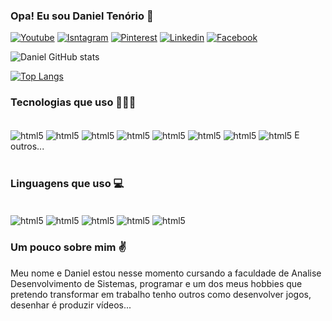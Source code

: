 ### Opa! Eu sou Daniel Tenório 👋

[![Youtube](https://img.shields.io/badge/YouTube-FF0000?style=for-the-badge&logo=youtube&logoColor=white)](https://www.youtube.com/@danieltanimacao1817/videos)
[![Isntagram](https://img.shields.io/badge/Instagram-E4405F?style=for-the-badge&logo=instagram&logoColor=white)](https://www.instagram.com/danieltenorio35/)
[![Pinterest](https://img.shields.io/badge/Pinterest-%23E60023.svg?&style=for-the-badge&logo=Pinterest&logoColor=white)](https://br.pinterest.com/danieltenorio2046/)
[![Linkedin](https://img.shields.io/badge/LinkedIn-0077B5?style=for-the-badge&logo=linkedin&logoColor=white)](https://www.linkedin.com/in/daniel-tenório-6471b0244/)
[![Facebook](https://img.shields.io/badge/Facebook-1877F2?style=for-the-badge&logo=facebook&logoColor=white)](https://www.facebook.com/daniel.tenorio.92167)

![Daniel GitHub stats](https://github-readme-stats.vercel.app/api?username=danielBRTanimacao&show_icons=true&theme=dracula)

[![Top Langs](https://github-readme-stats.vercel.app/api/top-langs/?username=danielBRTanimacao&hide_progress=true)](https://github.com/anuraghazra/github-readme-stats)

### Tecnologias que uso 🧑🏻‍💻

<div style="display: inline_block"><br/>
  <img align="center" alt="html5" src="https://img.shields.io/badge/GitHub-100000?style=for-the-badge&logo=github&logoColor=white"/>
  <img align="center" alt="html5" src="https://img.shields.io/badge/Adobe%20Photoshop-31A8FF?style=for-the-badge&logo=Adobe%20Photoshop&logoColor=black"/>
  <img align="center" alt="html5" src="https://img.shields.io/badge/Canva-%2300C4CC.svg?&style=for-the-badge&logo=Canva&logoColor=white"/>
  <img align="center" alt="html5" src="https://img.shields.io/badge/Duolingo-58CC02?style=for-the-badge&logo=Duolingo&logoColor=white"/>
  <img align="center" alt="html5" src="https://img.shields.io/badge/Udemy-EC5252?style=for-the-badge&logo=Udemy&logoColor=white"/>
  <img align="center" alt="html5" src="https://img.shields.io/badge/Visual_Studio_Code-0078D4?style=for-the-badge&logo=visual%20studio%20code&logoColor=white"/>
  <img align="center" alt="html5" src="https://img.shields.io/badge/Trello-0052CC?style=for-the-badge&logo=trello&logoColor=white"/>
  <img align="center" alt="html5" src="https://img.shields.io/badge/GIT-E44C30?style=for-the-badge&logo=git&logoColor=white"/>
   E outros...
</div><br/>

### Linguagens que uso 💻

<div style="display: inline_block"><br/>
  <img align="center" alt="html5" src="https://img.shields.io/badge/C%23-239120?style=for-the-badge&logo=c-sharp&logoColor=white"/>
  <img align="center" alt="html5" src="https://img.shields.io/badge/Python-3776AB?style=for-the-badge&logo=python&logoColor=white"/>
  <img align="center" alt="html5" src="https://img.shields.io/badge/.NET-5C2D91?style=for-the-badge&logo=.net&logoColor=white"/>
  <img align="center" alt="html5" src="https://img.shields.io/badge/HTML5-E34F26?style=for-the-badge&logo=html5&logoColor=white"/>
  <img align="center" alt="html5" src="https://img.shields.io/badge/CSS3-1572B6?style=for-the-badge&logo=css3&logoColor=white"/>
</div>

### Um pouco sobre mim ✌️
Meu nome e Daniel estou nesse momento cursando a faculdade de Analise Desenvolvimento de Sistemas, programar e um dos meus hobbies que pretendo transformar em trabalho tenho outros como desenvolver jogos, desenhar é produzir vídeos...
